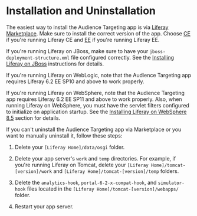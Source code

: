 # Installation and Uninstallation [](id=installation-and-uninstallation)

The easiest way to install the Audience Targeting app is via
[Liferay Marketplace](http://www.liferay.com/marketplace). Make sure to install
the correct version of the app. Choose
[CE](https://www.liferay.com/marketplace/-/mp/application/43707761) if you're
running Liferay CE and
[EE](https://www.liferay.com/marketplace/-/mp/application/43707691) if you're
running Liferay EE.

If you're running Liferay on JBoss, make sure to have your
`jboss-deployment-structure.xml` file configured correctly. See the
[Installing Liferay on JBoss](/discover/deployment/-/knowledge_base/6-2/installing-liferay-on-jboss-7-1)
instructions for details.

If you're running Liferay on WebLogic, note that the Audience Targeting app
requires Liferay 6.2 EE SP10 and above to work properly.

If you're running Liferay on WebSphere, note that the Audience Targeting app
requires Liferay 6.2 EE SP11 and above to work properly. Also, when running
Liferay on WebSphere, you must have the servlet filters configured to initialize
on application startup. See the
[Installing Liferay on WebSphere 8.5](/discover/deployment/-/knowledge_base/6-2/installing-liferay-on-websphere-8-5)
section for details.

If you can't uninstall the Audience Targeting app via Marketplace or you want to
manually uninstall it, follow these steps:

1. Delete your `[Liferay Home]/data/osgi` folder.

2. Delete your app server's `work` and `temp` directories. For example, if
   you're running Liferay on Tomcat, delete your `[Liferay
   Home]/tomcat-[version]/work` and `[Liferay Home]/tomcat-[version]/temp`
   folders.

3. Delete the `analytics-hook`, `portal-6-2-x-compat-hook`, and `simulator-hook`
   files located in the `[Liferay Home]/tomcat-[version]/webapps/` folder.

4. Restart your app server.

